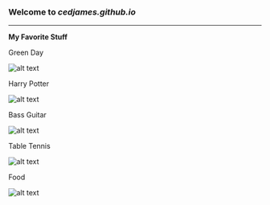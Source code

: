 ### Welcome to *cedjames.github.io*
---
**My Favorite Stuff**

Green Day

![alt text](https://preview.redd.it/obdyhx37vpw81.jpg?width=640&crop=smart&auto=webp&s=c2ed732daffc6f715dd39808ea08e615fcb0c29f)


Harry Potter

![alt text](https://media-cldnry.s-nbcnews.com/image/upload/rockcms/2021-11/211116-harry-potter-al-1232-b41548.jpg)

Bass Guitar

![alt text](https://www.fmicassets.com/Damroot/LgJpg/10012/0190160806_fen_ins_frt_1_rr.jpg)

Table Tennis

![alt text](https://www.tabletennisdaily.com//forum/images/malongbollchinaopend.jpg)

Food

![alt text](https://travellingfoodie.net/wp-content/uploads/2022/02/Bs-Sizzling-Kitchen-Mississauga-Travelling-Foodie.jpg)
